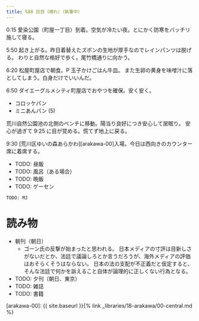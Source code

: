 ```yaml
---
title: 588 日目（晴れ）（執筆中）
---
```


0:15 愛染公園（町屋一丁目）到着。空気が冷たい夜。とにかく防寒をバッチリ施して寝る。

5:50 起き上がる。昨日着替えたズボンの生地が厚手なのでレインパンツは脱げる。
わりと自然な格好で歩く。尾竹橋通りに向かう。

6:20 松屋町屋店で朝食。P 玉子かけごはん牛皿。
また生卵の黄身を味噌汁に落としてしまう。白身だけでいいんだ。

6:50 ダイエーグルメシティ町屋店でおやつを確保。安く安く。
* コロッケパン
* ミニあんパン (5)

荒川自然公園池の北側のベンチに移動。陽当り良好につき安心して居眠り。
安心が過ぎて 9:25 に目が覚める。慌てず地上に戻る。

9:30 [荒川区ゆいの森あらかわ][arakawa-00]入場。今日は西向きのカウンター席に着席する。

* TODO: 昼飯
* TODO: 風呂（ある場合）
* TODO: 晩飯
* TODO: ゲーセン

```text
TODO: MJ
```

# 読み物

* 朝刊（朝日）
  * ゴーン氏の反撃が始まったと思われる。
    日本メディアの寸評は目新しさがないだとか、法廷で議論しろとか言うだろうが、海外メディアの評価はおそらくそうはならない。
    日本の法の支配が不正義だと仮定すると、そんな法廷で何かを訴えること自体が論理的に正しくない行為となる。
* TODO: 夕刊（朝日、東京）
* TODO: 雑誌
* TODO: 書籍

[arakawa-00]: {{ site.baseurl }}{% link _libraries/18-arakawa/00-central.md %}
